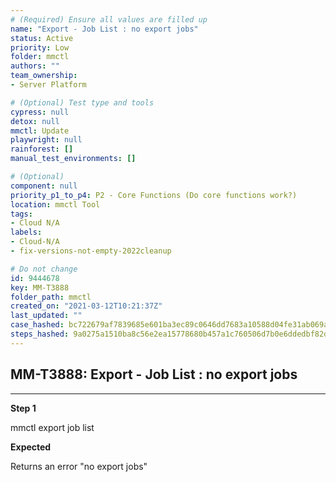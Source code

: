```yaml
---
# (Required) Ensure all values are filled up
name: "Export - Job List : no export jobs"
status: Active
priority: Low
folder: mmctl
authors: ""
team_ownership: 
- Server Platform

# (Optional) Test type and tools
cypress: null
detox: null
mmctl: Update
playwright: null
rainforest: []
manual_test_environments: []

# (Optional)
component: null
priority_p1_to_p4: P2 - Core Functions (Do core functions work?)
location: mmctl Tool
tags: 
- Cloud N/A
labels: 
- Cloud-N/A
- fix-versions-not-empty-2022cleanup

# Do not change
id: 9444678
key: MM-T3888
folder_path: mmctl
created_on: "2021-03-12T10:21:37Z"
last_updated: ""
case_hashed: bc722679af7839685e601ba3ec89c0646dd7683a10588d04fe31ab069a76a81937ac5164530cfec1d9119d9ddbd7a271
steps_hashed: 9a0275a1510ba8c56e2ea15778680b457a1c760506d7b0e6ddedbf82d58e22588287aa198cfa475965ab3cc708815fb1
---
```


## MM-T3888: Export - Job List : no export jobs

---

**Step 1**

mmctl export job list

**Expected**

Returns an error "no export jobs"
